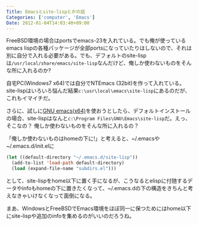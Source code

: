 ```yaml
---
Title: Emacsとsite-lispとかの話
Categories: ['computer', 'Emacs']
Date: 2012-01-04T14:03:40+09:00
---
```


FreeBSD環境の場合はportsでemacs-23を入れている。でも俺が使っているemacs lispの各種パッケージが全部portsになっていたりはしないので、それは別に自分で入れる必要がある。でも、デフォルトのsite-lispは`/usr/local/share/emacs/site-lisp`なんだけど、俺しか使わないものをそんな所に入れるのか?

自宅PC(Windows7 x64)では自分でNTEmacs (32bit)を作って入れている。site-lispはいろいろ悩んだ結果`c:\usr\local\emacs\site-lisp`にあるのだが、これもイマイチだ。

さらに、試しに<a href="http://hp.vector.co.jp/authors/VA052357/emacs.html">GNU emacs(x64)</a>を使おうとしたら、デフォルトインストールの場合、site-lispはなんと`c:\Program Files\GNU\Emacs\site-lisp`だ。えっ、そこなの？ 俺しか使わないものをそんな所に入れるの？

「俺しか使わないものはhomeの下に!」と考えると、~/.emacsや~/.emacs.d/init.elに

```lisp
(let ((default-directory "~/.emacs.d/site-lisp"))
  (add-to-list 'load-path default-directory)
  (load (expand-file-name "subdirs.el")))
```

として、site-lispをhome以下に置く手になるが、こうなるとelispに付随するデータやinfoもhomeの下に置きたくなって、~/.emacs.dの下の構造をきちんと考えなきゃいけなくなって面倒になる。

まあ、WindowsとFreeBSDでEmacs環境をほぼ同一に保つためにはhome以下にsite-lispや追加のinfoを集めるのがいいのだろうね。
